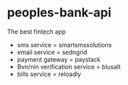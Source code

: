 # peoples-bank-api
The best fintech app


- sms service = smartsmssolutions
- email service  = sedngrid
- payment gateway  = paystack
- Bvn/nin verification service  = blusalt
- bills service  = reloadly
